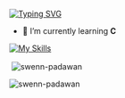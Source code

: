 [![Typing SVG](https://readme-typing-svg.demolab.com?font=+Jacquarda+Bastarda+9+&weight=300&size=16&duration=4000&pause=1000&color=62ACF7&background=C5FF6F00&center=true&width=435&lines=Hello%2C+I'm+Swenn%2C+a+42+student++%F0%9F%90%B8;This+is+my+repo+!+%F0%9F%90%B8)](https://git.io/typing-svg)

- 🌱 I’m currently learning **C**

<p align="left">
</p>

[![My Skills](https://skillicons.dev/icons?i=c,vim,linux)](https://skillicons.dev)

<p>&nbsp;<img align="center" src="https://github-readme-stats.vercel.app/api?username=swenn-padawan&show_icons=true&locale=en" alt="swenn-padawan" /></p>

<p><img align="center" src="https://github-readme-streak-stats.herokuapp.com/?user=swenn-padawan&" alt="swenn-padawan" /></p>
